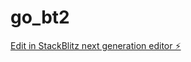 # go_bt2

[Edit in StackBlitz next generation editor ⚡️](https://stackblitz.com/~/github.com/wellinton1/go_bt2)